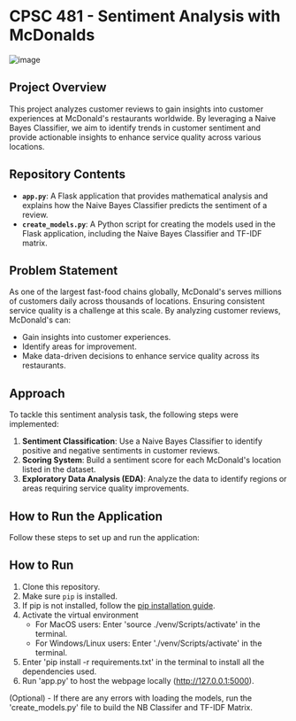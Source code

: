 # CPSC 481 - Sentiment Analysis with McDonalds
![image](https://github.com/user-attachments/assets/6ba588b4-2e89-4c2e-be50-c91b8c8cf56e)

## Project Overview
This project analyzes customer reviews to gain insights into customer experiences at McDonald's restaurants worldwide. By leveraging a Naive Bayes Classifier, we aim to identify trends in customer sentiment and provide actionable insights to enhance service quality across various locations.

## Repository Contents
- **`app.py`**: A Flask application that provides mathematical analysis and explains how the Naive Bayes Classifier predicts the sentiment of a review.
- **`create_models.py`**: A Python script for creating the models used in the Flask application, including the Naive Bayes Classifier and TF-IDF matrix.

## Problem Statement
As one of the largest fast-food chains globally, McDonald's serves millions of customers daily across thousands of locations. Ensuring consistent service quality is a challenge at this scale. By analyzing customer reviews, McDonald's can:
- Gain insights into customer experiences.
- Identify areas for improvement.
- Make data-driven decisions to enhance service quality across its restaurants.

## Approach
To tackle this sentiment analysis task, the following steps were implemented:
1. **Sentiment Classification**: Use a Naive Bayes Classifier to identify positive and negative sentiments in customer reviews.
2. **Scoring System**: Build a sentiment score for each McDonald's location listed in the dataset.
3. **Exploratory Data Analysis (EDA)**: Analyze the data to identify regions or areas requiring service quality improvements.

## How to Run the Application
Follow these steps to set up and run the application:

## How to Run
1. Clone this repository.
2. Make sure `pip` is installed.
3. If pip is not installed, follow the [pip installation guide](https://pip.pypa.io/en/stable/installation/).
4. Activate the virtual environment
   - For MacOS users: Enter 'source ./venv/Scripts/activate' in the terminal.
   - For Windows/Linux users: Enter './venv/Scripts/activate' in the terminal.
5. Enter 'pip install -r requirements.txt' in the terminal to install all the dependencies used.
6. Run 'app.py' to host the webpage locally (http://127.0.0.1:5000).
   
(Optional) - If there are any errors with loading the models, run the 'create_models.py' file to build the NB Classifer and TF-IDF Matrix.
   
